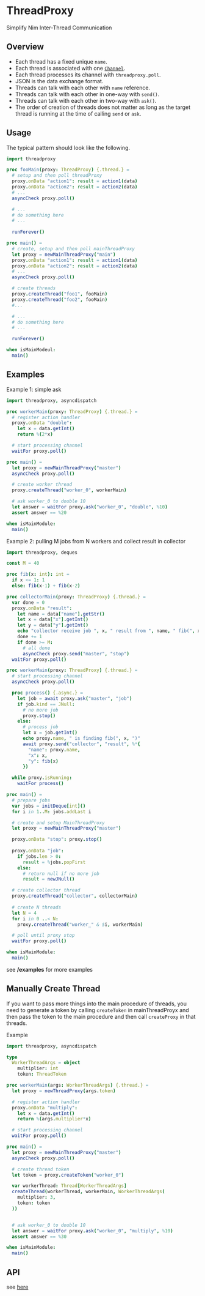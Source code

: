 # ThreadProxy

Simplify Nim Inter-Thread Communication

## Overview 

- Each thread has a fixed unique `name`.
- Each thread is associated with one [`Channel`](https://nim-lang.org/docs/channels.html#Channel). 
- Each thread processes its channel with `threadproxy.poll`.
- JSON is the data exchange format.
- Threads can talk with each other with `name` reference. 
- Threads can talk with each other in one-way with `send()`.
- Threads can talk with each other in two-way with `ask()`.
- The order of creation of threads does not matter as long as the target thread is running at the time of calling `send` or `ask`.

## Usage 

The typical pattern should look like the following.

```nim
import threadproxy

proc fooMain(proxy: ThreadProxy) {.thread.} =
  # setup and then poll threadProxy
  proxy.onData "action1": result = action1(data)
  proxy.onData "action2": result = action2(data)
  # ... 
  asyncCheck proxy.poll()

  # ... 
  # do something here
  # ... 
  
  runForever()

proc main() =
  # create, setup and then poll mainThreadProxy
  let proxy = newMainThreadProxy("main")
  proxy.onData "action1": result = action1(data)
  proxy.onData "action2": result = action2(data)
  # ...
  asyncCheck proxy.poll()

  # create threads
  proxy.createThread("foo1", fooMain)
  proxy.createThread("foo2", fooMain)
  #... 

  # ...
  # do something here
  # ...

  runForever()

when isMainModeul:
  main()
```

## Examples

Example 1: simple ask

```nim
import threadproxy, asyncdispatch

proc workerMain(proxy: ThreadProxy) {.thread.} =
  # register action handler
  proxy.onData "double":
    let x = data.getInt()
    return %(2*x)

  # start processing channel
  waitFor proxy.poll()

proc main() =
  let proxy = newMainThreadProxy("master")
  asyncCheck proxy.poll()

  # create worker thread
  proxy.createThread("worker_0", workerMain)

  # ask worker_0 to double 10
  let answer = waitFor proxy.ask("worker_0", "double", %10)
  assert answer == %20

when isMainModule:
  main()
```

Example 2: pulling M jobs from N workers and collect result in collector

```nim
import threadproxy, deques

const M = 40

proc fib(x: int): int = 
  if x <= 1: 1 
  else: fib(x-1) + fib(x-2)

proc collectorMain(proxy: ThreadProxy) {.thread.} =
  var done = 0
  proxy.onData "result":
    let name = data["name"].getStr()
    let x = data["x"].getInt()
    let y = data["y"].getInt()
    echo "collector receive job ", x, " result from ", name, " fib(", x, ") = ", y
    done += 1
    if done >= M:
      # all done
      asyncCheck proxy.send("master", "stop")
  waitFor proxy.poll()

proc workerMain(proxy: ThreadProxy) {.thread.} =
  # start processing channel
  asyncCheck proxy.poll()

  proc process() {.async.} =
    let job = await proxy.ask("master", "job")
    if job.kind == JNull: 
      # no more job
      proxy.stop()
    else:
      # process job
      let x = job.getInt()
      echo proxy.name, " is finding fib(", x, ")"
      await proxy.send("collector", "result", %*{
        "name": proxy.name,
        "x": x,
        "y": fib(x)
      })

  while proxy.isRunning:
    waitFor process()

proc main() =
  # prepare jobs
  var jobs = initDeque[int]()
  for i in 1..M: jobs.addLast i

  # create and setup MainThreadProxy
  let proxy = newMainThreadProxy("master")

  proxy.onData "stop": proxy.stop()
  
  proxy.onData "job":
    if jobs.len > 0:
      result = %jobs.popFirst
    else:
      # return null if no more job
      result = newJNull()

  # create collector thread
  proxy.createThread("collector", collectorMain)
  
  # create N threads
  let N = 4
  for i in 0 ..< N:
    proxy.createThread("worker_" & $i, workerMain)

  # poll until proxy stop
  waitFor proxy.poll()

when isMainModule:
  main()
```

see **/examples** for more examples

## Manually Create Thread

If you want to pass more things into the main procedure of threads, you need to generate a token by calling `createToken` in mainThreadProyx and then pass the token to the main procedure and then call `createProxy` in that threads.

Example

```nim
import threadproxy, asyncdispatch

type
  WorkerThreadArgs = object
    multiplier: int
    token: ThreadToken

proc workerMain(args: WorkerThreadArgs) {.thread.} =
  let proxy = newThreadProxy(args.token)

  # register action handler
  proxy.onData "multiply":
    let x = data.getInt()
    return %(args.multiplier*x)

  # start processing channel
  waitFor proxy.poll()

proc main() =
  let proxy = newMainThreadProxy("master")
  asyncCheck proxy.poll()

  # create thread token
  let token = proxy.createToken("worker_0")

  var workerThread: Thread[WorkerThreadArgs]
  createThread(workerThread, workerMain, WorkerThreadArgs(
    multiplier: 3,
    token: token
  ))


  # ask worker_0 to double 10
  let answer = waitFor proxy.ask("worker_0", "multiply", %10)
  assert answer == %30

when isMainModule:
  main()
```

## API 

see [here](https://jackhftang.github.io/threadproxy.nim/)


